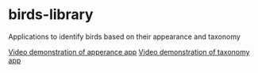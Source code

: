 # birds-library
Applications to identify birds based on their appearance and taxonomy

[Video demonstration of apperance app](https://drive.google.com/file/d/1LVOIeETbiNcEbojGKSF-IzA0kvnHAtAH/view?usp=sharing)
[Video demonstration of taxonomy app](https://drive.google.com/file/d/17d9zFKXEqT_yoR0MGu9ZYej9g_8noP54/view?usp=sharing)
